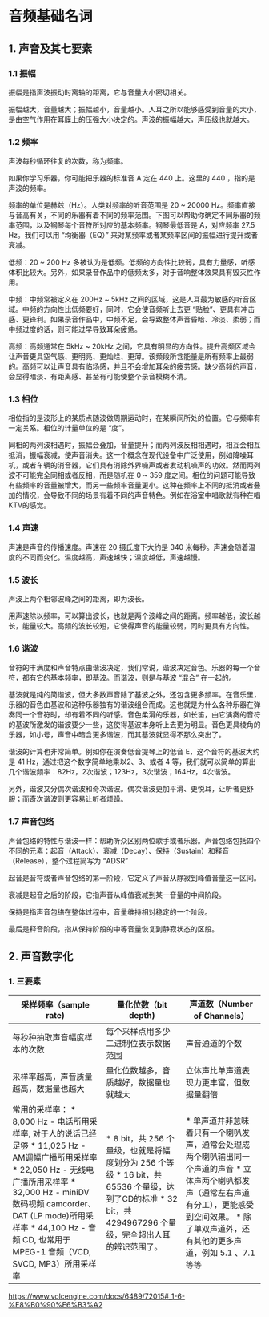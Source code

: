 # 音频基础名词

## 1. 声音及其七要素

### 1.1 振幅

振幅是指声波振动时离轴的距离，它与音量大小密切相关。

振幅越大，音量越大；振幅越小，音量越小。人耳之所以能够感受到音量的大小，是由空气作用在耳膜上的压强大小决定的。声波的振幅越大，声压级也就越大。

### 1.2 频率

声波每秒循环往复的次数，称为频率。

如果你学习乐器，你可能把乐器的标准音 A 定在 440 上。这里的 440 ，指的是声波的频率。

频率的单位是赫兹（Hz）。人类对频率的听音范围是 20 ~ 20000 Hz。频率直接与音高有关，不同的乐器有着不同的频率范围。下图可以帮助你确定不同乐器的频率范围，以及钢琴每个音符所对应的基本频率。钢琴最低音是 A，对应频率 27.5 Hz。我们可以用 “均衡器（EQ）” 来对某频率或者某频率区间的振幅进行提升或者衰减。

低频：20 ~ 200 Hz 多被认为是低频。低频的方向性比较弱，具有力量感，听感体积比较大。另外，如果录音作品中的低频太多，对于音响整体效果具有毁灭性作用。

中频：中频常被定义在 200Hz ~ 5kHz 之间的区域，这是人耳最为敏感的听音区域。中频的方向性比低频要好，同时，它会使音频听上去更 “贴脸”、更具有冲击感、更锋利。如果录音作品中，中频不足，会导致整体声音昏暗、冷淡、柔弱；而中频过度的话，则可能过早导致耳朵疲惫。

高频：高频通常在 5kHz ~ 20kHz 之间，它具有明显的方向性。提升高频区域会让声音更具空气感、更明亮、更灿烂、更薄。该频段所含能量是所有频率上最弱的。高频可以让声音具有临场感，并且不会增加耳朵的疲劳感。缺少高频的声音，会显得暗淡、有距离感、甚至有可能使整个录音模糊不清。

### 1.3 相位

相位指的是波形上的某质点随波做周期运动时，在某瞬间所处的位置。它与频率有一定关系。相位的计量单位的是 “度”。

同相的两列波相遇时，振幅会叠加，音量提升；而两列波反相相遇时，相互会相互抵消，振幅衰减，使声音消失。这一个概念在现代设备中广泛使用，例如降噪耳机，或者车辆的消音器，它们具有消除外界噪声或者发动机噪声的功效。然而两列波不可能完全同相或者反相，而是随机在 0 ~ 359 度之间。相位的问题可能导致有些频率的音量被增大，而另一些频率音量更小。这种在频率上不同的抵消或者叠加的情况，会导致不同的场景有着不同的声音特色。例如在浴室中唱歌就有种在唱KTV的感觉。

### 1.4 声速

声速是声音的传播速度。声速在 20 摄氏度下大约是 340 米每秒。声速会随着温度的不同而变化。温度越高，声速越快；温度越低，声速越慢。

### 1.5 波长

声波上两个相邻波峰之间的距离，即为波长。

用声速除以频率，可以算出波长，也就是两个波峰之间的距离。频率越低，波长越长，能量较大。高频的波长较短，它使得声音的能量较弱，同时更具有方向性。

### 1.6 谐波

音符的丰满度和声音特点由谐波决定，我们常说，谐波决定音色。乐器的每一个音符，都有它的基本频率，即基波。而谐波，则是与基波 “混合” 在一起的。

基波就是纯的简谐波，但大多数声音除了基波之外，还包含更多频率。在音乐里，乐器的音色由基波和这种乐器独有的谐波组合而成。这也就是为什么各种乐器在弹奏同一个音符时，却有着不同的听感。音色柔滑的乐器，如长笛，由它演奏的音符的基波所激发的谐波要少一些，这使得基波本身听上去更为明显。音色更具棱角的乐器，如小号，声音中暗含更多谐波，而其基波就显得不那么突出了。

谐波的计算也非常简单。例如你在演奏低音提琴上的低音 E，这个音符的基波大约是 41 Hz，通过把这个数字简单地乘以2、3、或者 4 等，我们就可以简单的算出几个谐波频率：82Hz，2次谐波；123Hz，3次谐波；164Hz，4次谐波。

另外，谐波又分偶次谐波和奇次谐波。偶次谐波更加平滑、更悦耳，让听者更舒服；而奇次谐波则更容易让听者烦躁。

### 1.7 声音包络

声音包络的特性与谐波一样：帮助听众区别两位歌手或者乐器。声音包络包括四个不同的元素：起音（Attack）、衰减（Decay）、保持（Sustain）和释音（Release），整个过程简写为 “ADSR”

起音是音符或者声音包络的第一阶段，它定义了声音从静寂到峰值音量这一区间。

衰减是起音之后的阶段，它指声音从峰值衰减到某一音量的中间阶段。

保持是指声音包络在整体过程中，音量维持相对稳定的一个阶段。

最后是释音阶段，指从保持阶段的中等音量恢复到静寂状态的区段。

## 2. 声音数字化

### 1. 三要素

| **采样频率（sample rate)**                                   | **量化位数（bit depth)**                                     | **声道数（Number of Channels）**                             |
| ------------------------------------------------------------ | ------------------------------------------------------------ | ------------------------------------------------------------ |
| 每秒种抽取声音幅度样本的次数                                 | 每个采样点用多少二进制位表示数据范围                         | 声音通道的个数                                               |
| 采样率越高，声音质量越高，数据量也越大                       | 量化位数越多，音质越好，数据量也就越大                       | 立体声比单声道表现力更丰富，但数据量翻倍                     |
| 常用的采样率： * 8,000 Hz - 电话所用采样率, 对于人的说话已经足够 * 11,025 Hz - AM调幅广播所用采样率 * 22,050 Hz - 无线电广播所用采样率 * 32,000 Hz - miniDV 数码视频 camcorder、DAT (LP mode)所用采样率 * 44,100 Hz - 音频 CD, 也常用于 MPEG-1 音频（VCD, SVCD, MP3）所用采样率 | * 8 bit，共 256 个量级，也就是将幅度划分为 256 个等级 * 16 bit，共 65536 个量级，达到了CD的标准 * 32 bit，共 4294967296 个量级，完全超出人耳的辨识范围了。 | * 单声道并非意味着只有一个喇叭发声，通常会处理成两个喇叭输出同一个声道的声音 * 立体声两个喇叭都发声（通常左右声道有分工），更能感受到空间效果。 * 除了单双声道外，还有其他的更多声道，例如 5.1 、7.1 等等 |



https://www.volcengine.com/docs/6489/72015#_1-6-%E8%B0%90%E6%B3%A2